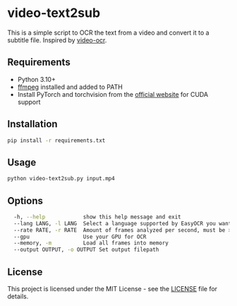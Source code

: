# video-text2sub

This is a simple script to OCR the text from a video and convert it to a subtitle file. Inspired by [video-ocr](https://github.com/PinkFloyded/video-ocr/).

## Requirements
- Python 3.10+
- [ffmpeg](https://ffmpeg.org/download.html) installed and added to PATH
- Install PyTorch and torchvision from the [official website](https://pytorch.org/get-started/locally/) for CUDA support

## Installation
```bash
pip install -r requirements.txt
```

## Usage
```bash
python video-text2sub.py input.mp4
```

## Options
```bash
  -h, --help            show this help message and exit
  --lang LANG, -l LANG  Select a language supported by EasyOCR you want to OCR
  --rate RATE, -r RATE  Amount of frames analyzed per second, must be >= video framerate
  --gpu                 Use your GPU for OCR
  --memory, -m          Load all frames into memory
  --output OUTPUT, -o OUTPUT Set output filepath
````


## License
This project is licensed under the MIT License - see the [LICENSE](LICENSE) file for details.
